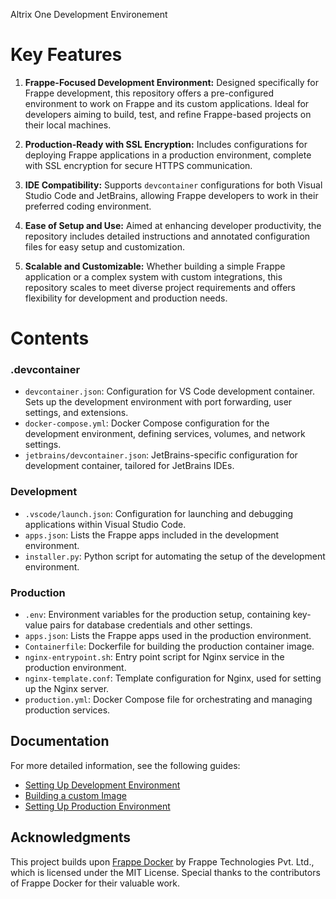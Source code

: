 Altrix One Development Environement

# Key Features

1. **Frappe-Focused Development Environment:** Designed specifically for Frappe development, this repository offers a pre-configured environment to work on Frappe and its custom applications. Ideal for developers aiming to build, test, and refine Frappe-based projects on their local machines.

2. **Production-Ready with SSL Encryption:** Includes configurations for deploying Frappe applications in a production environment, complete with SSL encryption for secure HTTPS communication.

3. **IDE Compatibility:** Supports `devcontainer` configurations for both Visual Studio Code and JetBrains, allowing Frappe developers to work in their preferred coding environment.

4. **Ease of Setup and Use:** Aimed at enhancing developer productivity, the repository includes detailed instructions and annotated configuration files for easy setup and customization.

5. **Scalable and Customizable:** Whether building a simple Frappe application or a complex system with custom integrations, this repository scales to meet diverse project requirements and offers flexibility for development and production needs.

# Contents

### .devcontainer

- `devcontainer.json`: Configuration for VS Code development container. Sets up the development environment with port forwarding, user settings, and extensions.
- `docker-compose.yml`: Docker Compose configuration for the development environment, defining services, volumes, and network settings.
- `jetbrains/devcontainer.json`: JetBrains-specific configuration for development container, tailored for JetBrains IDEs.

### Development

- `.vscode/launch.json`: Configuration for launching and debugging applications within Visual Studio Code.
- `apps.json`: Lists the Frappe apps included in the development environment.
- `installer.py`: Python script for automating the setup of the development environment.

### Production

- `.env`: Environment variables for the production setup, containing key-value pairs for database credentials and other settings.
- `apps.json`: Lists the Frappe apps used in the production environment.
- `Containerfile`: Dockerfile for building the production container image.
- `nginx-entrypoint.sh`: Entry point script for Nginx service in the production environment.
- `nginx-template.conf`: Template configuration for Nginx, used for setting up the Nginx server.
- `production.yml`: Docker Compose file for orchestrating and managing production services.

## Documentation

For more detailed information, see the following guides:

- [Setting Up Development Environment](./documentation/development.md)
- [Building a custom Image](./documentation/image_build.md)
- [Setting Up Production Environment](./documentation/production.md)

## Acknowledgments

This project builds upon [Frappe Docker](https://github.com/frappe/frappe_docker/tree/main) by Frappe Technologies Pvt. Ltd., which is licensed under the MIT License. Special thanks to the contributors of Frappe Docker for their valuable work.
